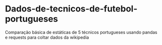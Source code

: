 # Dados-de-tecnicos-de-futebol-portugueses
Comparação básica de estáticas de 5 técnicos portugueses usando pandas e requests para coltar dados da wikipedia
